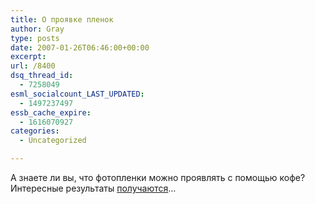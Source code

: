 ```yaml
---
title: О проявке пленок
author: Gray
type: posts
date: 2007-01-26T06:46:00+00:00
excerpt:
url: /8400
dsq_thread_id:
  - 7258049
esml_socialcount_LAST_UPDATED:
  - 1497237497
essb_cache_expire:
  - 1616070927
categories:
  - Uncategorized

---
```








А знаете ли вы, что фотопленки можно проявлять с помощью кофе? Интересные результаты <a href="http://community.livejournal.com/ru_fotoplenka/138714.html?mode=reply" target="_blank">получаются</a>&#8230;